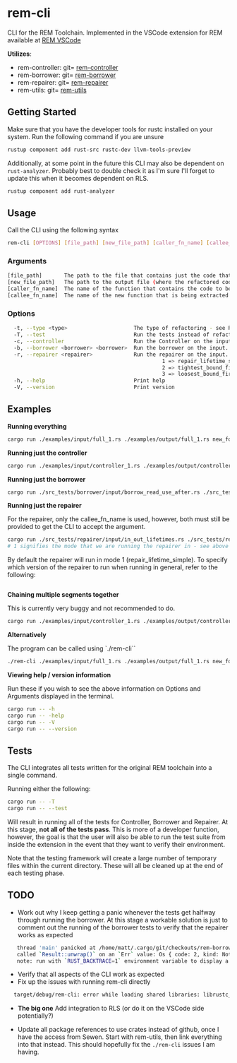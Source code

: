 # rem-cli

CLI for the REM Toolchain. Implemented in the VSCode extension for REM available at
[REM VSCode](https://marketplace.visualstudio.com/items?itemName=MatthewBritton.remvscode&ssr=false#overview)

**Utilizes**:

- rem-controller: git= [rem-controller](https://github.com/RuleBrittonica/rem-controller)
- rem-borrower: git= [rem-borrower](https://github.com/RuleBrittonica/rem-borrower)
- rem-repairer: git= [rem-repairer](https://github.com/RuleBrittonica/rem-repairer)
- rem-utils: git= [rem-utils](https://github.com/RuleBrittonica/rem-utils)

## Getting Started

Make sure that you have the developer tools for rustc installed on your system.
Run the following command if you are unsure

```bash
rustup component add rust-src rustc-dev llvm-tools-preview
```

Additionally, at some point in the future this CLI may also be dependent on
`rust-analyzer`. Probably best to double check it as I'm sure I'll forget to
update this when it becomes dependent on RLS.

```bash
rustup component add rust-analyzer
```

## Usage

Call the CLI using the following syntax

```bash
rem-cli [OPTIONS] [file_path] [new_file_path] [caller_fn_name] [callee_fn_name]
```

### Arguments

```bash
[file_path]       The path to the file that contains just the code that will be refactored
[new_file_path]   The path to the output file (where the refactored code ends up)
[caller_fn_name]  The name of the function that contains the code to be refactored
[callee_fn_name]  The name of the new function that is being extracted
```

### Options

```bash
  -t, --type <type>                     The type of refactoring - see README to learn what is currently supported. Leaving blank will run original REM extraction
  -T, --test                            Run the tests instead of refactoring. Ignores all other arguments
  -c, --controller                      Run the Controller on the input. Can be chained with borrower and repairer by adding their flags. Not specifying a flag is equivalent to -c -b -r
  -b, --borrower <borrower> <borrower>  Run the borrower on the input. Can be chaned with controller and repairer by adding their flags. Requires two additional arguments: `pre_extract_file_path` and `method_call_mut_file_path`.
  -r, --repairer <repairer>             Run the repairer on the input. Can be chained with controller and borrower by adding their flags. Requires the additional argument `repair_system`.
                                                 1 => repair_lifetime_simple
                                                 2 => tightest_bound_first
                                                 3 => loosest_bound_first
  -h, --help                            Print help
  -V, --version                         Print version
```

## Examples

**Running everything**

```bash
cargo run ./examples/input/full_1.rs ./examples/output/full_1.rs new_foo bar
```

**Running just the controller**

```bash
cargo run ./examples/input/controller_1.rs ./examples/output/controller_1.rs new_foo bar -c
```

**Running just the borrower**

```bash
cargo run ./src_tests/borrower/input/borrow_read_use_after.rs ./src_tests/borrower/output/borrow_read_use_after.rs new_foo bar -b src_tests/borrower/method_call_mut/borrow_read_use_after.rs src_tests/borrower/pre_extract/borrow_read_use_after.rs
```

**Running just the repairer**

For the repairer, only the callee_fn_name is used, however, both must still be
provided to get the CLI to accept the argument.

```bash
cargo run ./src_tests/repairer/input/in_out_lifetimes.rs ./src_tests/repairer/output/in_out_lifetimes.rs bar_extracted bar_extracted -r 1
# 1 signifies the mode that we are running the repairer in - see above documentation for different repairer modes.
```

By default the repairer will run in mode 1 (repair_lifetime_simple). To specify
which version of the repairer to run when running in general, refer to the
following:

```bash

```

**Chaining multiple segments together**

This is currently very buggy and not recommended to do.

```bash
cargo run ./examples/input/controller_1.rs ./examples/output/controller_borrower_1.rs new_foo bar -c -r
```

**Alternatively**

The program can be called using `./rem-cli``

```bash
./rem-cli ./examples/input/full_1.rs ./examples/output/full_1.rs new_foo bar
```

**Viewing help / version information**

Run these if you wish to see the above information on Options and Arguments
displayed in the terminal.

```bash
cargo run -- -h
cargo run -- -help
cargo run -- -V
cargo run -- --version
```

## Tests

The CLI integrates all tests written for the original REM toolchain into a
single command.

Running either the following:

```bash
cargo run -- -T
cargo run -- --test
```

Will result in running all of the tests for Controller, Borrower and Repairer.
At this stage, **not all of the tests pass**. This is more of a developer function,
however, the goal is that the user will also be able to run the test suite from
inside the extension in the event that they want to verify their environment.

Note that the testing framework will create a large number of temporary files
within the current directory. These will all be cleaned up at the end of each
testing phase.

## TODO

* Work out why I keep getting a panic whenever the tests get halfway through
  running the borrower. At this stage a workable solution is just to comment
  out the running of the borrower tests to verify that the repairer works as expected

```bash
   thread 'main' panicked at /home/matt/.cargo/git/checkouts/rem-borrower-c9dc79a7e6c71e4e/d760805/src/borrow.rs:1104:10:
   called `Result::unwrap()` on an `Err` value: Os { code: 2, kind: NotFound, message: "No such file or directory" }
   note: run with `RUST_BACKTRACE=1` environment variable to display a backtrace
```

* Verify that all aspects of the CLI work as expected
* Fix up the issues with running rem-cli directly

```bash
  target/debug/rem-cli: error while loading shared libraries: librustc_driver-6c98eb7349a51df2.so: cannot open shared object file: No such file or directory
```

* **The big one** Add integration to RLS (or do it on the VSCode side potentially?)

* Update all package references to use crates instead of github, once I have the
  access from Sewen. Start with rem-utils, then link everything into that
  instead. This should hopefully fix the `./rem-cli` issues I am having.